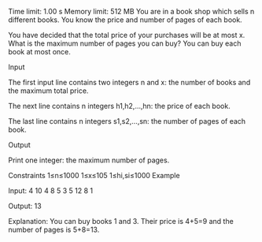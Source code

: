 Time limit: 1.00 s Memory limit: 512 MB
You are in a book shop which sells n different books. You know the price and number of pages of each book.

You have decided that the total price of your purchases will be at most x. What is the maximum number of pages you can buy? You can buy each book at most once.

Input

The first input line contains two integers n and x: the number of books and the maximum total price.

The next line contains n integers h1,h2,…,hn: the price of each book.

The last line contains n integers s1,s2,…,sn: the number of pages of each book.

Output

Print one integer: the maximum number of pages.

Constraints
1≤n≤1000
1≤x≤105
1≤hi,si≤1000
Example

Input:
4 10
4 8 5 3
5 12 8 1

Output:
13

Explanation: You can buy books 1 and 3. Their price is 4+5=9 and the number of pages is 5+8=13.
